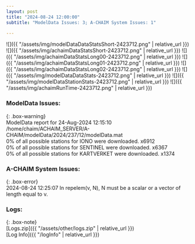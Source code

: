 ```yaml
---
layout: post
title: "2024-08-24 12:00:00"
subtitle: "ModelData Issues: 3; A-CHAIM System Issues: 1"

---
```


![]({{ "/assets/img/modelDataDataStatsShort-2423712.png" | relative_url }})
![]({{ "/assets/img/achaimDataStatsShort-2423712.png" | relative_url }})
![]({{ "/assets/img/achaimDataStatsLong00-2423712.png" | relative_url }})
![]({{ "/assets/img/achaimDataStatsLong01-2423712.png" | relative_url }})
![]({{ "/assets/img/achaimDataStatsLong02-2423712.png" | relative_url }})
![]({{ "/assets/img/modelDataDataStats-2423712.png" | relative_url }})
![]({{ "/assets/img/modelDataStationStats-2423712.png" | relative_url }})
![]({{ "/assets/img/achaimRunTime-2423712.png" | relative_url }})


### ModelData Issues:  
  
{: .box-warning}  
 ModelData report for 24-Aug-2024 12:15:10   
 /home/chaim/ACHAIM_SERVER/A-CHAIM/modelData/2024/237/12/modelData.mat   
 0% of all possible stations for IONO were downloaded. x6912   
 0% of all possible stations for SENTINEL were downloaded. x6367   
 0% of all possible stations for KARTVERKET were downloaded. x1374   
  
### A-CHAIM System Issues:  
  
{: .box-error}  
2024-08-24 12:25:07 In repelem(v, N), N must be a scalar or a vector of length equal to v.  

### Logs:  
  
{: .box-note}  
[Logs.zip]({{ "/assets/other/logs.zip" | relative_url }})  
[Log Info]({{ "/logInfo" | relative_url }})  
